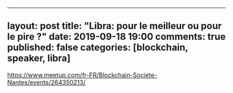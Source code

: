 
---
layout: post
title: "Libra: pour le meilleur ou pour le pire ?"
date: 2019-09-18 19:00
comments: true
published: false
categories: [blockchain, speaker, libra]
---

https://www.meetup.com/fr-FR/Blockchain-Societe-Nantes/events/264350213/
